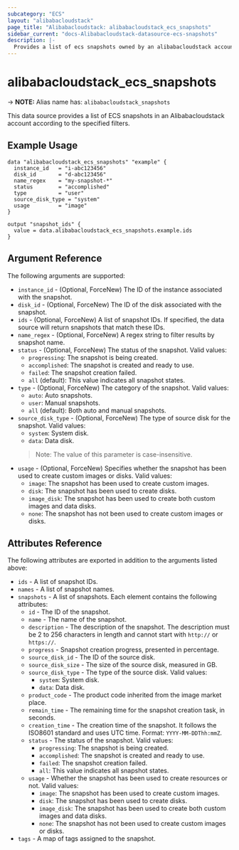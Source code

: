 ```yaml
---
subcategory: "ECS"
layout: "alibabacloudstack"
page_title: "Alibabacloudstack: alibabacloudstack_ecs_snapshots"
sidebar_current: "docs-Alibabacloudstack-datasource-ecs-snapshots"
description: |- 
  Provides a list of ecs snapshots owned by an alibabacloudstack account according to the specified filters.
---
```


# alibabacloudstack_ecs_snapshots
-> **NOTE:** Alias name has: `alibabacloudstack_snapshots`

This data source provides a list of ECS snapshots in an Alibabacloudstack account according to the specified filters.

## Example Usage

```hcl
data "alibabacloudstack_ecs_snapshots" "example" {
  instance_id   = "i-abc123456"
  disk_id       = "d-abc123456"
  name_regex    = "my-snapshot-*"
  status        = "accomplished"
  type          = "user"
  source_disk_type = "system"
  usage         = "image"
}

output "snapshot_ids" {
  value = data.alibabacloudstack_ecs_snapshots.example.ids
}
```

## Argument Reference

The following arguments are supported:

* `instance_id` - (Optional, ForceNew) The ID of the instance associated with the snapshot.
* `disk_id` - (Optional, ForceNew) The ID of the disk associated with the snapshot.
* `ids` - (Optional, ForceNew) A list of snapshot IDs. If specified, the data source will return snapshots that match these IDs.
* `name_regex` - (Optional, ForceNew) A regex string to filter results by snapshot name.
* `status` - (Optional, ForceNew) The status of the snapshot. Valid values:
  * `progressing`: The snapshot is being created.
  * `accomplished`: The snapshot is created and ready to use.
  * `failed`: The snapshot creation failed.
  * `all` (default): This value indicates all snapshot states.
* `type` - (Optional, ForceNew) The category of the snapshot. Valid values:
  * `auto`: Auto snapshots.
  * `user`: Manual snapshots.
  * `all` (default): Both auto and manual snapshots.
* `source_disk_type` - (Optional, ForceNew) The type of source disk for the snapshot. Valid values:
  * `system`: System disk.
  * `data`: Data disk.
  > Note: The value of this parameter is case-insensitive.
* `usage` - (Optional, ForceNew) Specifies whether the snapshot has been used to create custom images or disks. Valid values:
  * `image`: The snapshot has been used to create custom images.
  * `disk`: The snapshot has been used to create disks.
  * `image_disk`: The snapshot has been used to create both custom images and data disks.
  * `none`: The snapshot has not been used to create custom images or disks.

## Attributes Reference

The following attributes are exported in addition to the arguments listed above:

* `ids` - A list of snapshot IDs.
* `names` - A list of snapshot names.
* `snapshots` - A list of snapshots. Each element contains the following attributes:
  * `id` - The ID of the snapshot.
  * `name` - The name of the snapshot.
  * `description` - The description of the snapshot. The description must be 2 to 256 characters in length and cannot start with `http://` or `https://`.
  * `progress` - Snapshot creation progress, presented in percentage.
  * `source_disk_id` - The ID of the source disk.
  * `source_disk_size` - The size of the source disk, measured in GB.
  * `source_disk_type` - The type of the source disk. Valid values:
    * `system`: System disk.
    * `data`: Data disk.
  * `product_code` - The product code inherited from the image market place.
  * `remain_time` - The remaining time for the snapshot creation task, in seconds.
  * `creation_time` - The creation time of the snapshot. It follows the ISO8601 standard and uses UTC time. Format: `YYYY-MM-DDThh:mmZ`.
  * `status` - The status of the snapshot. Valid values:
    * `progressing`: The snapshot is being created.
    * `accomplished`: The snapshot is created and ready to use.
    * `failed`: The snapshot creation failed.
    * `all`: This value indicates all snapshot states.
  * `usage` - Whether the snapshot has been used to create resources or not. Valid values:
    * `image`: The snapshot has been used to create custom images.
    * `disk`: The snapshot has been used to create disks.
    * `image_disk`: The snapshot has been used to create both custom images and data disks.
    * `none`: The snapshot has not been used to create custom images or disks.
* `tags` - A map of tags assigned to the snapshot.